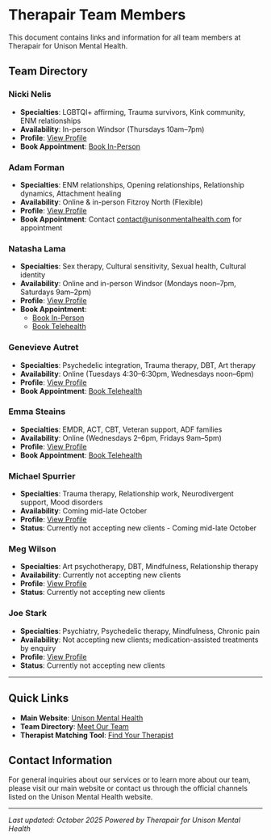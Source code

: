 # Therapair Team Members

This document contains links and information for all team members at Therapair for Unison Mental Health.

## Team Directory

### Nicki Nelis
- **Specialties**: LGBTQI+ affirming, Trauma survivors, Kink community, ENM relationships
- **Availability**: In-person Windsor (Thursdays 10am–7pm)
- **Profile**: [View Profile](https://unisonmentalhealth.com/meet-our-team/#team-nicki)
- **Book Appointment**: [Book In-Person](https://www.halaxy.com/book/appointment/counsellor/ms-nicki-nelis/1546141/1011071/select-time)

### Adam Forman
- **Specialties**: ENM relationships, Opening relationships, Relationship dynamics, Attachment healing
- **Availability**: Online & in-person Fitzroy North (Flexible)
- **Profile**: [View Profile](https://unisonmentalhealth.com/meet-our-team/#team-adam)
- **Book Appointment**: Contact [contact@unisonmentalhealth.com](mailto:contact@unisonmentalhealth.com) for appointment

### Natasha Lama
- **Specialties**: Sex therapy, Cultural sensitivity, Sexual health, Cultural identity
- **Availability**: Online and in-person Windsor (Mondays noon–7pm, Saturdays 9am–2pm)
- **Profile**: [View Profile](https://unisonmentalhealth.com/meet-our-team/#team-natasha)
- **Book Appointment**:
  - [Book In-Person](https://www.halaxy.com/book/appointment/psychotherapist/ms-natasha-lama/1433041/1011071)
  - [Book Telehealth](https://www.halaxy.com/book/appointment/psychotherapist/ms-natasha-lama/1433041/700941)

### Genevieve Autret
- **Specialties**: Psychedelic integration, Trauma therapy, DBT, Art therapy
- **Availability**: Online (Tuesdays 4:30–6:30pm, Wednesdays noon–6pm)
- **Profile**: [View Profile](https://unisonmentalhealth.com/meet-our-team/#team-genevieve)
- **Book Appointment**: [Book Telehealth](https://www.halaxy.com/book/appointment/psychotherapist/ms-genevieve-autret/1475001/700941)

### Emma Steains
- **Specialties**: EMDR, ACT, CBT, Veteran support, ADF families
- **Availability**: Online (Wednesdays 2–6pm, Fridays 9am–5pm)
- **Profile**: [View Profile](https://unisonmentalhealth.com/meet-our-team/#team-emma)
- **Book Appointment**: [Book Telehealth](https://www.halaxy.com/book/appointment/psychologist/ms-emma-steains/1269651/1167761/select-time)

### Michael Spurrier
- **Specialties**: Trauma therapy, Relationship work, Neurodivergent support, Mood disorders
- **Availability**: Coming mid-late October
- **Profile**: [View Profile](https://unisonmentalhealth.com/meet-our-team/#team-michael)
- **Status**: Currently not accepting new clients - Coming mid-late October

### Meg Wilson
- **Specialties**: Art psychotherapy, DBT, Mindfulness, Relationship therapy
- **Availability**: Currently not accepting new clients
- **Profile**: [View Profile](https://unisonmentalhealth.com/meet-our-team/#team-meg)
- **Status**: Currently not accepting new clients

### Joe Stark
- **Specialties**: Psychiatry, Psychedelic therapy, Mindfulness, Chronic pain
- **Availability**: Not accepting new clients; medication-assisted treatments by enquiry
- **Profile**: [View Profile](https://unisonmentalhealth.com/meet-our-team/#team-joe)
- **Status**: Currently not accepting new clients

---

## Quick Links

- **Main Website**: [Unison Mental Health](https://unisonmentalhealth.com/)
- **Team Directory**: [Meet Our Team](https://unisonmentalhealth.com/meet-our-team/)
- **Therapist Matching Tool**: [Find Your Therapist](./therapair-standalone.html)

## Contact Information

For general inquiries about our services or to learn more about our team, please visit our main website or contact us through the official channels listed on the Unison Mental Health website.

---

*Last updated: October 2025*
*Powered by Therapair for Unison Mental Health*